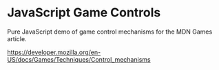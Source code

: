 # JavaScript Game Controls
Pure JavaScript demo of game control mechanisms for the MDN Games article.

https://developer.mozilla.org/en-US/docs/Games/Techniques/Control_mechanisms